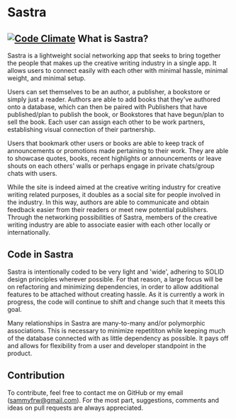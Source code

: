 Sastra
======
[![Code Climate](https://codeclimate.com/github/Sammyfrw/sastra/badges/gpa.svg)](https://codeclimate.com/github/Sammyfrw/sastra)
What is Sastra?
---------------

Sastra is a lightweight social networking app that seeks to bring together the
people that makes up the creative writing industry in a single app. It allows
users to connect easily with each other with minimal hassle, minimal weight,
and minimal setup.

Users can set themselves to be an author, a publisher, a bookstore or simply
just a reader. Authors are able to add books that they've authored onto a
database, which can then be paired with Publishers that have published/plan to
publish the book, or Bookstores that have begun/plan to sell the book. Each
user can assign each other to be work partners, establishing visual connection
of their partnership.

Users that bookmark other users or books are able to keep track of
announcements or promotions made pertaining to their work. They are able to
showcase quotes, books, recent highlights or announcements or leave shouts on
each others' walls or perhaps engage in private chats/group chats with users.

While the site is indeed aimed at the creative writing industry for creative
writing related purposes, it doubles as a social site for people involved in
the industry. In this way, authors are able to communicate and obtain feedback
easier from their readers or meet new potential publishers. Through the
networking possibilities of Sastra, members of the creative writing industry
are able to associate easier with each other locally or internationally.

Code in Sastra
--------------

Sastra is intentionally coded to be very light and 'wide', adhering to SOLID
design principles wherever possible. For that reason, a large focus will be on
refactoring and minimizing dependencies, in order to allow additional features
to be attached without creating hassle. As it is currently a work in progress,
the code will continue to shift and change such that it meets this goal.

Many relationships in Sastra are many-to-many and/or polymorphic associations.
This is necessary to minimize repetititon while keeping much of the database
connected with as little dependency as possible. It pays off and allows for
flexibility from a user and developer standpoint in the product.

Contribution
------------

To contribute, feel free to contact me on GitHub or my email
(sammyfrw@gmail.com). For the most part, suggestions, comments and ideas on
pull requests are always appreciated.

